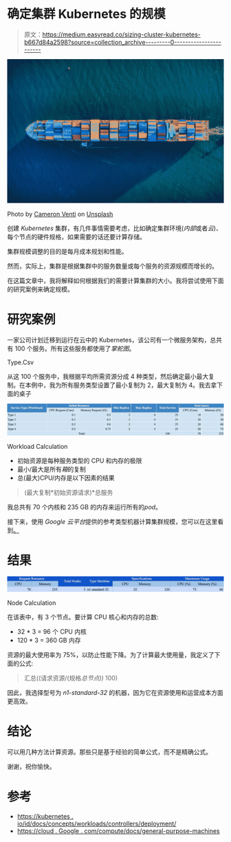 # 确定集群 Kubernetes 的规模

> 原文：<https://medium.easyread.co/sizing-cluster-kubernetes-b667d84a2598?source=collection_archive---------0----------------------->

![](img/484c78dd9ec173f1f7517d147fb46c52.png)

Photo by [Cameron Venti](https://unsplash.com/@ventiviews?utm_source=medium&utm_medium=referral) on [Unsplash](https://unsplash.com?utm_source=medium&utm_medium=referral)

创建 *Kubernetes* 集群，有几件事情需要考虑，比如确定集群环境(*内部*或者*云*)、每个节点的硬件规格，如果需要的话还要计算存储。

集群规模调整的目的是每月成本规划和性能。

然而，实际上，集群是根据集群中的服务数量或每个服务的资源规模而增长的。

在这篇文章中，我将解释如何根据我们的需要计算集群的大小。我将尝试使用下面的研究案例来确定规模。

# 研究案例

一家公司计划迁移到运行在云中的 Kubernetes，该公司有一个微服务架构，总共有 100 个服务。所有这些服务都使用了*掌舵图*。

Type.Csv

从这 100 个服务中，我根据平均所需资源分成 4 种类型，然后确定最小最大复制。在本例中，我为所有服务类型设置了最小复制为 2，最大复制为 4。我去拿下面的桌子

![](img/92a138620a57c07e6ac1906dc0eedaf1.png)

Workload Calculation

*   初始资源是每种服务类型的 CPU 和内存的极限
*   最小/最大是所有*箱*的复制
*   总(最大)CPU/内存是以下因素的结果

> (最大复制*初始资源请求)*总服务

我总共有 70 个内核和 235 GB 的内存来运行所有的*pod*。

接下来，使用 *Google 云平台*提供的参考类型机器计算集群规模，您可以在这里看到[。](https://cloud.google.com/compute/docs/general-purpose-machines)

# 结果

![](img/67246e53e6a730f0c5136d0ed20a16f8.png)

Node Calculation

在该表中，有 3 个节点。要计算 CPU 核心和内存的总数:

*   32 * 3 = 96 个 CPU 内核
*   120 * 3 = 360 GB 内存

资源的最大使用率为 75%，以防止性能下降。为了计算最大使用量，我定义了下面的公式:

> 汇总((请求资源/(规格*总节点))* 100)

因此，我选择型号为 *n1-standard-32* 的机器，因为它在资源使用和运营成本方面更高效。

# 结论

可以用几种方法计算资源。那些只是基于经验的简单公式，而不是精确公式。

谢谢，祝你愉快。

# 参考

*   [https://kubernetes . io/id/docs/concepts/workloads/controllers/deployment/](https://kubernetes.io/id/docs/concepts/workloads/controllers/deployment/)
*   [https://cloud . Google . com/compute/docs/general-purpose-machines](https://cloud.google.com/compute/docs/general-purpose-machines)